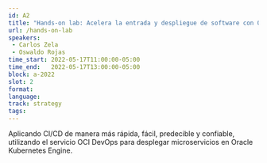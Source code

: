 ```yaml
---
id: A2
title: "Hands-on lab: Acelera la entrada y despliegue de software con OCI DevOps en Kubernetes"
url: /hands-on-lab
speakers:
 - Carlos Zela
 - Oswaldo Rojas
time_start: 2022-05-17T11:00:00-05:00
time_end:   2022-05-17T13:00:00-05:00
block: a-2022
slot: 2
format: 
language: 
track: strategy
tags:
---
```


Aplicando CI/CD de manera más rápida, fácil, predecible y confiable, utilizando el servicio OCI DevOps para desplegar microservicios en Oracle Kubernetes Engine.

